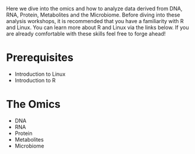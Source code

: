 
Here we dive into the omics and how to analyze data derived from DNA, RNA, Protein, Metabolites and the Microbiome. Before diving into these analysis workshops, it is recommended that you have a familiarity with R and Linux. You can learn more about R and Linux via the links below. If you are already comfortable with these skills feel free to forge ahead!

# Prerequisites

* Introduction to Linux
* Introduction to R

# The Omics

* DNA
* RNA
* Protein
* Metabolites
* Microbiome

